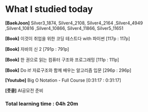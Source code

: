 <h1>What I studied today</h1>

<strong>[BaekJoon]</strong> Silver3_1874, Silver4_2108, Silver4_2164 ,Silver4_4949 ,Silver4_10816 ,Silver4_10866, Silver4_11866, Silver5_11651

<strong>[Book]</strong> 이것이 취업을 위한 코딩 테스트다 with 파이썬 [117p : 117p]

<strong>[Book]</strong> 자바의 신 2 [791p : 791p]

<strong>[Book]</strong> 한 권으로 읽는 컴퓨터 구조와 프로그래밍 [111p : 111p]

<strong>[Book]</strong> Do it! 자료구조와 함께 배우는 알고리즘 입문 [296p : 296p]

<strong>[Youtube]</strong> Big O Notation - Full Course [0:31:17 : 0:31:17]

<strong>[풋클]</strong> AI공모전 준비

<h3>Total learning time : 04h 20m</h3>

